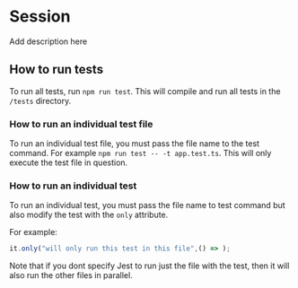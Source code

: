 # Session 

Add description here

## How to run tests

To run all tests, run `npm run test`. This will compile and run all tests in the `/tests` directory.

### How to run an individual test file

To run an individual test file, you must pass the file name to the test command. For example `npm run test -- -t app.test.ts`. This will only execute the test file in question.

### How to run an individual test

To run an individual test, you must pass the file name to test command but also modify the test with the `only` attribute.

For example:
``` Javascript
it.only("will only run this test in this file",() => );
```
Note that if you dont specify Jest to run just the file with the test, then it will also run the other files in parallel.